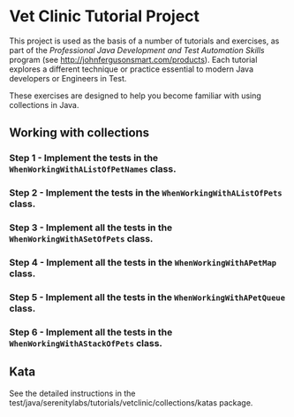 # Vet Clinic Tutorial Project

This project is used as the basis of a number of tutorials and exercises, as part of the *Professional Java Development and Test Automation Skills* program (see http://johnfergusonsmart.com/products). Each tutorial explores a different technique or practice essential to modern Java developers or Engineers in Test. 

These exercises are designed to help you become familiar with using collections in Java.

## Working with collections

### Step 1 - Implement the tests in the `WhenWorkingWithAListOfPetNames` class.

### Step 2 - Implement the tests in the `WhenWorkingWithAListOfPets` class.

### Step 3 - Implement all the tests in the `WhenWorkingWithASetOfPets` class.

### Step 4 - Implement all the tests in the `WhenWorkingWithAPetMap` class.

### Step 5 - Implement all the tests in the `WhenWorkingWithAPetQueue` class.

### Step 6 - Implement all the tests in the `WhenWorkingWithAStackOfPets` class.

## Kata

See the detailed instructions in the test/java/serenitylabs/tutorials/vetclinic/collections/katas package.




